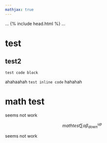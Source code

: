 ```yaml
---
mathjax: true
---
```

...
{% include head.html %}
...
<script type="text/javascript" async
  src="https://cdn.mathjax.org/mathjax/latest/MathJax.js?config=TeX-MML-AM_CHTML">
</script>
# test

## test2

```
test code block
```

ahahaahah  `test inline code` hahahah

# math test
seems not work 

$$ math test \sum \alpha \beta_{down}^{up} $$


seems not work
